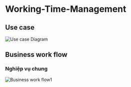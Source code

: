 # Working-Time-Management

## Use case

![Use case Diagram](http://www.plantuml.com/plantuml/proxy?src=https://raw.githubusercontent.com/oximenvn/Working-Time-Management/develop/UseCase.puml)

## Business work flow

### Nghiệp vụ chung
![Business work flow1](http://www.plantuml.com/plantuml/proxy?src=https://raw.githubusercontent.com/oximenvn/Working-Time-Management/develop/WorkFlow_01_Nghiep_vu_chung.puml)

